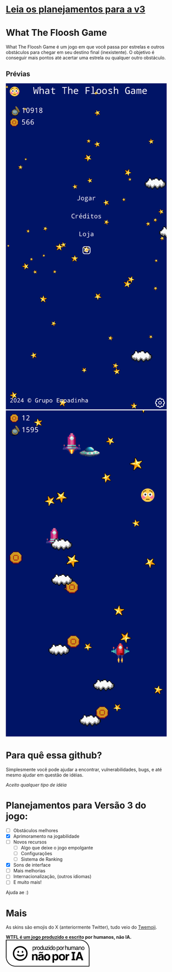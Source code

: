 # [Leia os planejamentos para a v3](#planejamentos-para-vers%C3%A3o-3-do-jogo)

# What The Floosh Game

What The Floosh Game é um jogo em que você passa por estrelas e outros obstáculos para chegar em seu destino final (inexistente). O objetivo é conseguir mais pontos até acertar uma estrela ou qualquer outro obstáculo.

## Prévias

![Preview 1](screenshots/preview1.png)
![Preview 2](screenshots/preview2.png)

# Para quê essa github?

Simplesmente você pode ajudar a encontrar, vulnerabilidades, bugs, e até mesmo ajudar em questão de idéias.

_Aceito qualquer tipo de idéia_

# Planejamentos para Versão 3 do jogo:

- [ ] Obstáculos melhores
- [x] Aprimoramento na jogabilidade
- [ ] Novos recursos
  - [ ] Algo que deixe o jogo empolgante
  - [ ] Configurações
  - [ ] Sistema de Ranking
- [x] Sons de interface
- [ ] Mais melhorias
- [ ] Internacionalização, (outros idiomas)
- [ ] E muito mais!

Ajuda ae :)


# Mais
As skins são emojis do X (anteriormente Twitter), tudo veio do [Twemoji](https://github.com/twitter/twemoji).



**WTFL é um jogo produzido e escrito por humanos, não IA.**
![Produzido por humano](sprites/icons/Produced-By-Human-Not-By-AI-Badge-white@2x.png)

